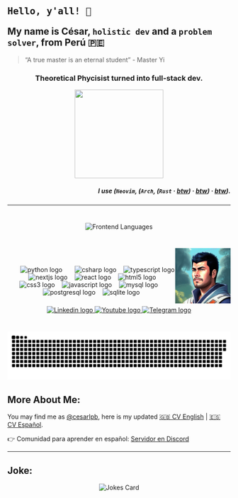 <h2 align="left"><pre>Hello, y'all! 🤖</pre> My name is César, <code>holistic dev</code> and a <code>problem solver</code>, from Perú 🇵🇪</h2>

<blockquote>“A true master is an eternal student” - Master Yi</blockquote>

<h3 align="center">Theoretical Phycisist turned into full-stack dev.</h3>

<div align="center">
  <img align="center" src="https://github.com/cesarlpb/cesarlpb/assets/25636436/dd2f9b27-0c4d-4c57-b262-9bd7ebad0fdb" width=200 height=200>
</div>

<h5 align="right">I use (<code>Neovim</code>, (<code>Arch</code>, (<code>Rust</code> · <u>btw</u>) · <u>btw</u>) · <u>btw</u>).</h5>

<hr>

###

<div align="center">
<!--   <img src="https://github-readme-stats.vercel.app/api?username=cesarlpb&hide_title=false&hide_rank=false&show_icons=true&include_all_commits=true&count_private=true&disable_animations=false&theme=dracula&locale=en&hide_border=false&hide=discussions_started,discussions_answered&show=reviews,prs_merged,prs_merged_percentage,total_commits"  /> -->
  <br>
<!--   <img src="https://github-readme-stats.vercel.app/api/top-langs?username=cesarlpb&locale=en&hide_title=false&custom_title=Backend%20Most%20Used%20Langs:&layout=pie&size_weight=0.5&count_weight=0.5&card_width=320&langs_count=5&theme=dracula&hide_border=false&hide=scss,html,css,vue,xslt,javascript,less,handlebars,ejs" height="300" alt="Backend Languages"  /> -->
  <img src="https://github-readme-stats.vercel.app/api/top-langs?username=cesarlpb&locale=en&hide_title=false&custom_title=Frontend%20Most%20Used%20Langs:&layout=pie&size_weight=0.5&count_weight=0.5&card_width=320&langs_count=5&theme=dracula&hide_border=false&hide=python,C%23" height="300" alt="Frontend Languages"  />

</div>

###

<br>

<div>

<img width="24" />
<img align="right" height="125" src="img/profile.jpeg"  />
<img width="24" />


###

<div align="center">
  <img width="24" /> <img src="https://cdn.jsdelivr.net/gh/devicons/devicon/icons/python/python-original.svg" height="30" alt="python logo"  /><img width="24" /> <img src="https://cdn.jsdelivr.net/gh/devicons/devicon/icons/csharp/csharp-original.svg" height="30" alt="csharp logo"  /><img width="12" /> <img src="https://cdn.jsdelivr.net/gh/devicons/devicon/icons/typescript/typescript-original.svg" height="30" alt="typescript logo"  /><img width="12" /> <img src="https://cdn.jsdelivr.net/gh/devicons/devicon/icons/nextjs/nextjs-original.svg" height="30" alt="nextjs logo"  /><img width="12" /> <img src="https://cdn.jsdelivr.net/gh/devicons/devicon/icons/react/react-original.svg" height="30" alt="react logo"  /><img width="12" /> <img src="https://cdn.jsdelivr.net/gh/devicons/devicon/icons/html5/html5-original.svg" height="30" alt="html5 logo"  /><img width="12" /> <img src="https://cdn.jsdelivr.net/gh/devicons/devicon/icons/css3/css3-original.svg" height="30" alt="css3 logo"  /><img width="12" /> <img src="https://cdn.jsdelivr.net/gh/devicons/devicon/icons/javascript/javascript-original.svg" height="30" alt="javascript logo"  /><img width="12" /> <img src="https://cdn.jsdelivr.net/gh/devicons/devicon/icons/mysql/mysql-original.svg" height="30" alt="mysql logo"  /><img width="12" /> <img src="https://cdn.jsdelivr.net/gh/devicons/devicon/icons/postgresql/postgresql-original.svg" height="30" alt="postgresql logo"  /><img width="12" /> <img src="https://cdn.jsdelivr.net/gh/devicons/devicon/icons/sqlite/sqlite-original.svg" height="30" alt="sqlite logo"  />
</div>

###

<div align="center">
  <a href="https://www.linkedin.com/in/cesarlpb89/" target="_blank">
    <img src="https://img.shields.io/static/v1?message=LinkedIn&logo=linkedin&label=&color=0077B5&logoColor=white&labelColor=&style=for-the-badge" height="35" alt="Linkedin logo"  />
  </a>
  <a href="https://www.youtube.com/@dev_time" target="_blank">
    <img src="https://img.shields.io/static/v1?message=Youtube&logo=youtube&label=&color=FF0000&logoColor=white&labelColor=&style=for-the-badge" height="35" alt="Youtube logo"  />
  </a>
  <a href="https://t.me/Cesarlpb" target="_blank">
    <img src="https://img.shields.io/static/v1?message=Telegram&logo=telegram&label=&color=2CA5E0&logoColor=white&labelColor=&style=for-the-badge" height="35" alt="Telegram logo"  />
  </a>
</div>

</div>

###

<br clear="both">

<img src="https://raw.githubusercontent.com/cesarlpb/cesarlpb/output/snake.svg" alt="Snake animation" />

###

## More About Me: 

You may find me as [@cesarlpb](https://github.com/cesarlpb), here is my updated [🇬🇧 CV English](https://cesarlpb.github.io/cv?lang=en) | [🇪🇸 CV Español](https://cesarlpb.github.io/cv?lang=es).


👉 Comunidad para aprender en español: [Servidor en Discord](https://discord.gg/mkw2H36c)

---

<!-- ![Most Used Languages](https://github-readme-stats.vercel.app/api/top-langs/?username=cesarlpb&theme=blue-green&size_weight=0.5&count_weight=0.5&&hide=html,css) -->

## Joke:

<div align="center">
  <img src="https://readme-jokes.vercel.app/api" alt="Jokes Card" />
</div>
